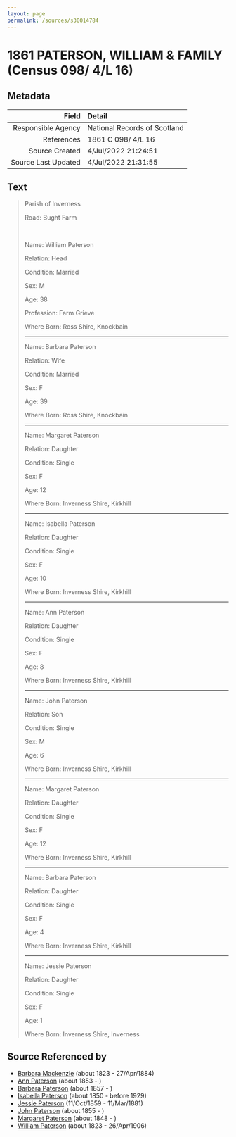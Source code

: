 ```yaml
---
layout: page
permalink: /sources/s30014784
---
```


# 1861 PATERSON, WILLIAM & FAMILY (Census 098/ 4/L 16)

## Metadata

Field | Detail
---:|:---
Responsible Agency | National Records of Scotland
References | 1861 C 098/ 4/L 16
Source Created | 4/Jul/2022 21:24:51
Source Last Updated | 4/Jul/2022 21:31:55

## Text

> Parish of Inverness
>
> Road: Bught Farm
>
> <br/>
>
> Name: William Paterson
>
> Relation: Head
>
> Condition: Married
>
> Sex: M
>
> Age: 38
>
> Profession: Farm Grieve
>
> Where Born: Ross Shire, Knockbain
>
> ---
>
> Name: Barbara Paterson
>
> Relation: Wife
>
> Condition: Married
>
> Sex: F
>
> Age: 39
>
> Where Born: Ross Shire, Knockbain
>
> ---
>
> Name: Margaret Paterson
>
> Relation: Daughter
>
> Condition: Single
>
> Sex: F
>
> Age: 12
>
> Where Born: Inverness Shire, Kirkhill
>
> ---
>
> Name: Isabella Paterson
>
> Relation: Daughter
>
> Condition: Single
>
> Sex: F
>
> Age: 10
>
> Where Born: Inverness Shire, Kirkhill
>
> ---
>
> Name: Ann Paterson
>
> Relation: Daughter
>
> Condition: Single
>
> Sex: F
>
> Age: 8
>
> Where Born: Inverness Shire, Kirkhill
>
> ---
>
> Name: John Paterson
>
> Relation: Son
>
> Condition: Single
>
> Sex: M
>
> Age: 6
>
> Where Born: Inverness Shire, Kirkhill
>
> ---
>
> Name: Margaret Paterson
>
> Relation: Daughter
>
> Condition: Single
>
> Sex: F
>
> Age: 12
>
> Where Born: Inverness Shire, Kirkhill
>
> ---
>
> Name: Barbara Paterson
>
> Relation: Daughter
>
> Condition: Single
>
> Sex: F
>
> Age: 4
>
> Where Born: Inverness Shire, Kirkhill
>
> ---
>
> Name: Jessie Paterson
>
> Relation: Daughter
>
> Condition: Single
>
> Sex: F
>
> Age: 1
>
> Where Born: Inverness Shire, Inverness
>

## Source Referenced by

* [Barbara Mackenzie](../people/@28263584@-barbara-mackenzie-b1823-d1884-4-27.md) (about 1823 - 27/Apr/1884)
* [Ann Paterson](../people/@11400006@-ann-paterson-b1853-d.md) (about 1853 - )
* [Barbara Paterson](../people/@65135072@-barbara-paterson-b1857-d.md) (about 1857 - )
* [Isabella Paterson](../people/@24882788@-isabella-paterson-b1850-d1929.md) (about 1850 - before 1929)
* [Jessie Paterson](../people/@992704@-jessie-paterson-b1859-10-11-d1881-3-11.md) (11/Oct/1859 - 11/Mar/1881)
* [John Paterson](../people/@54157362@-john-paterson-b1855-d.md) (about 1855 - )
* [Margaret Paterson](../people/@93188721@-margaret-paterson-b1848-d.md) (about 1848 - )
* [William Paterson](../people/@55148620@-william-paterson-b1823-d1906-4-26.md) (about 1823 - 26/Apr/1906)
